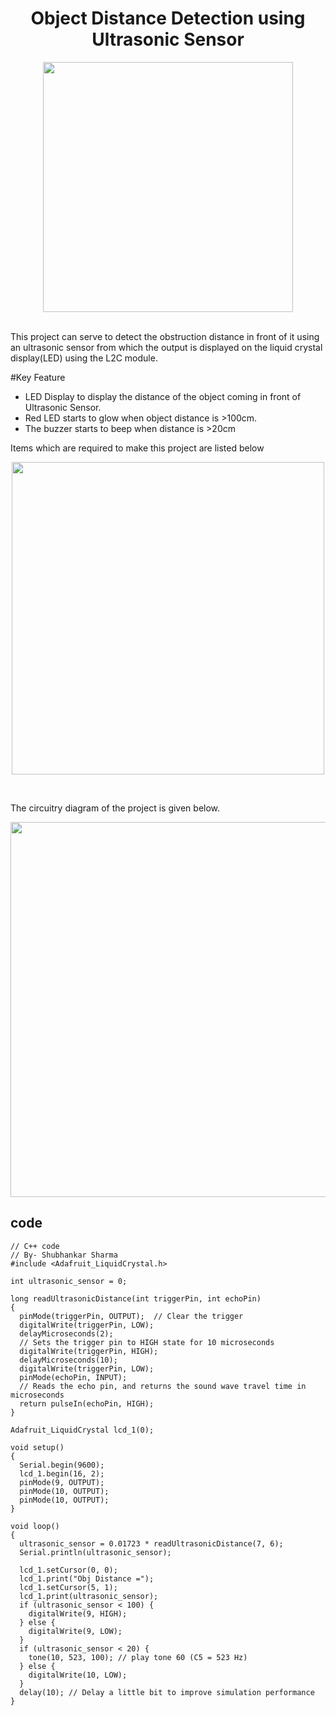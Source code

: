 <h1 align="center"> Object Distance Detection using Ultrasonic Sensor</h1>

<p align="center">
<image src="gif.gif"
width="400px"
position="center">
</p>
  <br>
This project can serve to detect the obstruction distance in front of it using an ultrasonic sensor from which the output is displayed on the liquid crystal display(LED) using the L2C module. 

#Key Feature
- LED Display to display the distance of the object coming in front of Ultrasonic Sensor.
- Red LED starts to glow when object distance is >100cm.
- The buzzer starts to beep when distance is >20cm

Items which are required to make this project are listed below
<p align="center">
<image src="items.png"
width="500px"
position="center">
</p>
<br>

The circuitry diagram of the project is given below.

<p align="center">
<image src="circuit.png"
width="600px"
position="center">
</p>

## code
```
// C++ code
// By- Shubhankar Sharma
#include <Adafruit_LiquidCrystal.h>

int ultrasonic_sensor = 0;

long readUltrasonicDistance(int triggerPin, int echoPin)
{
  pinMode(triggerPin, OUTPUT);  // Clear the trigger
  digitalWrite(triggerPin, LOW);
  delayMicroseconds(2);
  // Sets the trigger pin to HIGH state for 10 microseconds
  digitalWrite(triggerPin, HIGH);
  delayMicroseconds(10);
  digitalWrite(triggerPin, LOW);
  pinMode(echoPin, INPUT);
  // Reads the echo pin, and returns the sound wave travel time in microseconds
  return pulseIn(echoPin, HIGH);
}

Adafruit_LiquidCrystal lcd_1(0);

void setup()
{
  Serial.begin(9600);
  lcd_1.begin(16, 2);
  pinMode(9, OUTPUT);
  pinMode(10, OUTPUT);
  pinMode(10, OUTPUT);
}

void loop()
{
  ultrasonic_sensor = 0.01723 * readUltrasonicDistance(7, 6);
  Serial.println(ultrasonic_sensor);

  lcd_1.setCursor(0, 0);
  lcd_1.print("Obj Distance =");
  lcd_1.setCursor(5, 1);
  lcd_1.print(ultrasonic_sensor);
  if (ultrasonic_sensor < 100) {
    digitalWrite(9, HIGH);
  } else {
    digitalWrite(9, LOW);
  }
  if (ultrasonic_sensor < 20) {
    tone(10, 523, 100); // play tone 60 (C5 = 523 Hz)
  } else {
    digitalWrite(10, LOW);
  }
  delay(10); // Delay a little bit to improve simulation performance
}
```
